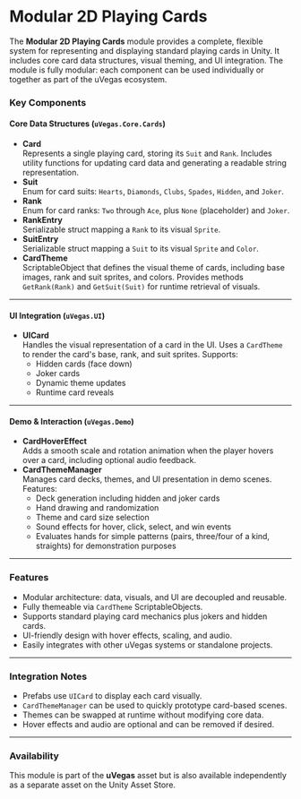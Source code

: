 # Modular 2D Playing Cards

The **Modular 2D Playing Cards** module provides a complete, flexible system for representing and displaying standard playing cards in Unity. It includes core card data structures, visual theming, and UI integration. The module is fully modular: each component can be used individually or together as part of the uVegas ecosystem.

### Key Components

#### Core Data Structures (`uVegas.Core.Cards`)

* **Card**\
  Represents a single playing card, storing its `Suit` and `Rank`. Includes utility functions for updating card data and generating a readable string representation.
* **Suit**\
  Enum for card suits: `Hearts`, `Diamonds`, `Clubs`, `Spades`, `Hidden`, and `Joker`.
* **Rank**\
  Enum for card ranks: `Two` through `Ace`, plus `None` (placeholder) and `Joker`.
* **RankEntry**\
  Serializable struct mapping a `Rank` to its visual `Sprite`.
* **SuitEntry**\
  Serializable struct mapping a `Suit` to its visual `Sprite` and `Color`.
* **CardTheme**\
  ScriptableObject that defines the visual theme of cards, including base images, rank and suit sprites, and colors. Provides methods `GetRank(Rank)` and `GetSuit(Suit)` for runtime retrieval of visuals.

***

#### UI Integration (`uVegas.UI`)

* **UICard**\
  Handles the visual representation of a card in the UI. Uses a `CardTheme` to render the card's base, rank, and suit sprites. Supports:
  * Hidden cards (face down)
  * Joker cards
  * Dynamic theme updates
  * Runtime card reveals

***

#### Demo & Interaction (`uVegas.Demo`)

* **CardHoverEffect**\
  Adds a smooth scale and rotation animation when the player hovers over a card, including optional audio feedback.
* **CardThemeManager**\
  Manages card decks, themes, and UI presentation in demo scenes. Features:
  * Deck generation including hidden and joker cards
  * Hand drawing and randomization
  * Theme and card size selection
  * Sound effects for hover, click, select, and win events
  * Evaluates hands for simple patterns (pairs, three/four of a kind, straights) for demonstration purposes

***

### Features

* Modular architecture: data, visuals, and UI are decoupled and reusable.
* Fully themeable via `CardTheme` ScriptableObjects.
* Supports standard playing card mechanics plus jokers and hidden cards.
* UI-friendly design with hover effects, scaling, and audio.
* Easily integrates with other uVegas systems or standalone projects.

***

### Integration Notes

* Prefabs use `UICard` to display each card visually.
* `CardThemeManager` can be used to quickly prototype card-based scenes.
* Themes can be swapped at runtime without modifying core data.
* Hover effects and audio are optional and can be removed if desired.

***

### Availability

This module is part of the **uVegas** asset but is also available independently as a separate asset on the Unity Asset Store.
